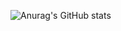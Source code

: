 ![Anurag's GitHub stats](https://github-readme-stats.vercel.app/api?username=ideraldojunior&show_icons=true&theme=radical)
